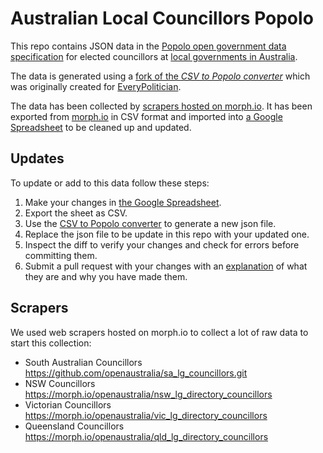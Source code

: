 # Australian Local Councillors Popolo

This repo contains JSON data in the [Popolo open government data specification](http://www.popoloproject.com/)
for elected councillors at [local governments in Australia](https://en.wikipedia.org/wiki/Local_government_in_Australia).

The data is generated using a [fork of the *CSV to Popolo converter*](https://github.com/equivalentideas/csv_to_popolo)
which was originally created for [EveryPolitician](http://everypolitician.org/).

The data has been collected by [scrapers hosted on morph.io](https://morph.io/search?utf8=%E2%9C%93&q=councillors).
It has been exported from [morph.io](https://morph.io) in CSV format
and imported into [a Google Spreadsheet](https://docs.google.com/spreadsheets/d/1_Ea99E5yXnHXW62o_lRo9khdbccEWfttpy2tyuYZYOE/)
to be cleaned up and updated.

## Updates

To update or add to this data follow these steps:

1. Make your changes in [the Google Spreadsheet](https://docs.google.com/spreadsheets/d/1_Ea99E5yXnHXW62o_lRo9khdbccEWfttpy2tyuYZYOE/).
2. Export the sheet as CSV.
3. Use the [CSV to Popolo converter](https://github.com/equivalentideas/csv_to_popolo) to generate a new json file.
4. Replace the json file to be update in this repo with your updated one.
5. Inspect the diff to verify your changes and check for errors before committing them.
6. Submit a pull request with your changes with an [explanation](https://github.com/blog/1943-how-to-write-the-perfect-pull-request)
   of what they are and why you have made them.

## Scrapers

We used web scrapers hosted on morph.io to collect a lot of raw data to start this collection:

* South Australian Councillors https://github.com/openaustralia/sa_lg_councillors.git
* NSW Councillors https://morph.io/openaustralia/nsw_lg_directory_councillors
* Victorian Councillors https://morph.io/openaustralia/vic_lg_directory_councillors
* Queensland Councillors https://morph.io/openaustralia/qld_lg_directory_councillors
